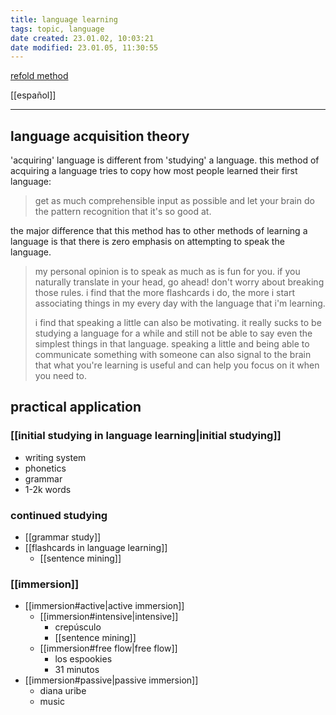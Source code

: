 ```yaml
---
title: language learning
tags: topic, language
date created: 23.01.02, 10:03:21
date modified: 23.01.05, 11:30:55
---
```


[refold method](https://refold.la/roadmap)

[[español]]

---

## language acquisition theory

'acquiring' language is different from 'studying' a language. this method of acquiring a language tries to copy how most people learned their first language:

> get as much comprehensible input as possible and let your brain do the pattern recognition that it's so good at.

the major difference that this method has to other methods of learning a language is that there is zero emphasis on attempting to speak the language.

> my personal opinion is to speak as much as is fun for you. if you naturally translate in your head, go ahead! don't worry about breaking those rules. i find that the more flashcards i do, the more i start associating things in my every day with the language that i'm learning.
>
> i find that speaking a little can also be motivating. it really sucks to be studying a language for a while and still not be able to say even the simplest things in that language. speaking a little and being able to communicate something with someone can also signal to the brain that what you're learning is useful and can help you focus on it when you need to.

## practical application

### [[initial studying in language learning|initial studying]]

- writing system
- phonetics
- grammar
- 1-2k words

### continued studying

- [[grammar study]]
- [[flashcards in language learning]]
	- [[sentence mining]]

### [[immersion]]

- [[immersion#active|active immersion]]
	- [[immersion#intensive|intensive]]
		- crepúsculo
		- [[sentence mining]]
	- [[immersion#free flow|free flow]]
		- los espookies
		- 31 minutos
- [[immersion#passive|passive immersion]]
	- diana uribe
	- music
